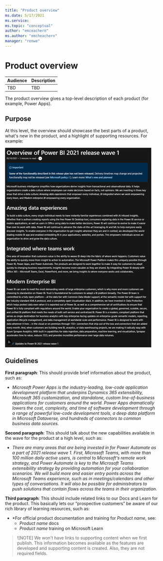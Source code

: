 ```yaml
---
title: "Product overview"
ms.date: 5/17/2021
ms.service: 
ms.topic: "conceptual"
author: "emceachern"
ms.author: "emcheachern"
manager: "renwe"
---
```


# Product overview

| Audience | Description |
|-------------|------------|
| TBD | TBD |

The product overview gives a top-level description of each product (for example, Power Apps).

## Purpose
At this level, the overview should showcase the best parts of a product, what's new in the product, and a highlight of supporting resources. For example:

[![Example of a product overview](media/powerbi-overview.png "Example of a product overview")](https://docs.microsoft.com/power-platform-release-plan/2021wave1/power-bi/)

## Guidelines

**First paragraph**: This should provide brief information about the product, such as:

* *Microsoft Power Apps is the industry-leading, low-code application development platform that underpins Dynamics 365 extensibility, Microsoft 365 customization, and standalone, custom line-of-business applications for customers around the world. Power Apps dramatically lowers the cost, complexity, and time of software development through a range of powerful low-code development tools, a deep data platform in Microsoft Dataverse, and hundreds of connectors to common business data sources.*

**Second paragraph**: This should talk about the new capabilities available in the wave for the product at a high level, such as: 
 
* *There are many areas that are being invested in for Power Automate as a part of 2021 release wave 1. First, Microsoft Teams, with more than 100 million daily active users, is central to Microsoft's remote work strategy, and Power Automate is key to the Microsoft Teams extensibility strategy by providing automation for your collaboration scenarios. We will build more and easier entry points across the Microsoft Teams experience, such as in meetings/calendars and other types of conversations. It will also be possible for administrators to push solutions that contain flows across the teams in their organization.*

**Third paragraph**: This should include related links to our Docs and Learn for the product. This basically lets our “prospective customers” be aware of our rich library of learning resources, such as:

* *For official product documentation and training for *Product name*, see: 
    * *Product name* docs 
    * *Product name* training on Microsoft Learn

> ![NOTE]
> We won't have links to supporting content when we first publish. This information becomes available as the features are developed and supporting content is created. Also, they are not required fields. 


